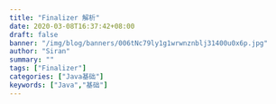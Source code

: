```yaml
---
title: "Finalizer 解析"
date: 2020-03-08T16:37:42+08:00
draft: false
banner: "/img/blog/banners/006tNc79ly1g1wrwnznblj31400u0x6p.jpg"
author: "Siran"
summary: ""
tags: ["Finalizer"]
categories: ["Java基础"]
keywords: ["Java","基础"]
---
```

